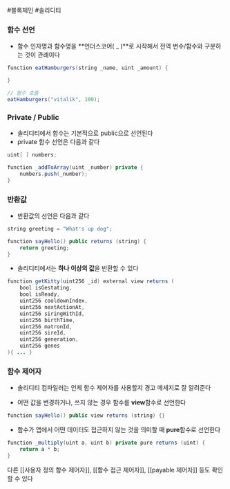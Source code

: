 ---
---

#블록체인 #솔리디티 
### 함수 선언
+ 함수 인자명과 함수명을 **언더스코어( _ )**로 시작해서 전역 변수/함수와 구분하는 것이 관례이다

``` Java
function eatHamburgers(string _name, uint _amount) { 

}

// 함수 호출
eatHamburgers("vitalik", 100);
```

### Private / Public
+ 솔리디티에서 함수는 기본적으로 public으로 선언된다
+ private 함수 선언은 다음과 같다

``` Java
uint[ ] numbers; 

function _addToArray(uint _number) private { 
	numbers.push(_number);
}
```

### 반환값
+ 반환값의 선언은 다음과 같다
```Java
string greeting = "What's up dog";

function sayHello() public returns (string) {
	return greeting;
}
```

+ 솔리디티에서는 **하나 이상의 값**을 반환할 수 있다
```Java
function getKitty(uint256 _id) external view returns (  
    bool isGestating,  
    bool isReady,  
    uint256 cooldownIndex,  
    uint256 nextActionAt,  
    uint256 siringWithId,  
    uint256 birthTime,  
    uint256 matronId,  
    uint256 sireId,  
    uint256 generation,  
    uint256 genes  
){ ... }
```
### 함수 제어자
+ 솔리디티 컴파일러는 언제 함수 제어자를 사용할지 경고 메세지로 잘 알려준다

+ 어떤 값을 변경하거나, 쓰지 않는 경우 함수를 **view**함수로 선언한다
```Java
function sayHello() public view returns (string) {}
```

+ 함수가 앱에서 어떤 데이터도 접근하지 않는 것을 의미할 때 **pure**함수로 선언한다
```Java
function _multiply(uint a, uint b) private pure returns (uint) {
	return a * b;
}
```

다른 [[사용자 정의 함수 제어자]], [[함수 접근 제어자]], [[payable 제어자]] 등도 확인할 수 있다